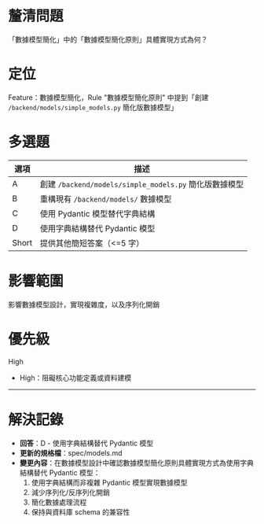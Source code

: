 # 釐清問題

「數據模型簡化」中的「數據模型簡化原則」具體實現方式為何？

# 定位

Feature：數據模型簡化，Rule "數據模型簡化原則" 中提到「創建 `/backend/models/simple_models.py` 簡化版數據模型」

# 多選題

| 選項 | 描述 |
|--------|-------------|
| A | 創建 `/backend/models/simple_models.py` 簡化版數據模型 |
| B | 重構現有 `/backend/models/` 數據模型 |
| C | 使用 Pydantic 模型替代字典結構 |
| D | 使用字典結構替代 Pydantic 模型 |
| Short | 提供其他簡短答案（<=5 字） |

# 影響範圍

影響數據模型設計，實現複雜度，以及序列化開銷

# 優先級

High
- High：阻礙核心功能定義或資料建模

---

# 解決記錄

- **回答**：D - 使用字典結構替代 Pydantic 模型
- **更新的規格檔**：spec/models.md
- **變更內容**：在數據模型設計中確認數據模型簡化原則具體實現方式為使用字典結構替代 Pydantic 模型：
  1. 使用字典結構而非複雜 Pydantic 模型實現數據模型
  2. 減少序列化/反序列化開銷
  3. 簡化數據處理流程
  4. 保持與資料庫 schema 的兼容性